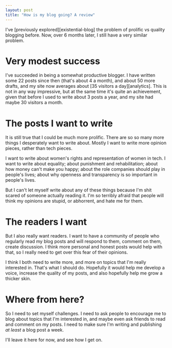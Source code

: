 ```yaml
---
layout: post
title: "How is my blog going? A review"
---
```


I've [previously explored][existential-blog] the problem of prolific vs quality blogging before. Now, over 6 months later, I still have a very similar problem.

Very modest success
===

I've succeeded in being a somewhat productive blogger. I have written some 22 posts since then (that's about 4 a month), and about 50 more drafts, and my site now averages about [35 visitors a day][analytics]. This is not in any way impressive, but at the same time it's quite an achievement, given that before I used to write about 3 posts a year, and my site had maybe 30 visitors a month.

The posts I want to write
===

It is still true that I could be much more prolific. There are so so many more things I desperately want to write about. Mostly I want to write more opinion pieces, rather than tech pieces.

I want to write about women's rights and representation of women in tech. I want to write about equality; about punishment and rehabilitation; about how money can't make you happy; about the role companies should play in people's lives; about why openness and transparency is so important in people's lives.

But I can't let myself write about any of these things because I'm shit scared of someone actually reading it. I'm so terribly afraid that people will think my opinions are stupid, or abhorrent, and hate me for them.

The readers I want
===

But I also really want readers. I want to have a community of people who regularly read my blog posts and will respond to them, comment on them, create discussion. I think more personal and honest posts would help with that, so I really need to get over this fear of their opinions.

I think I both need to write more, and more on topics that I'm really interested in. That's what I should do. Hopefully it would help me develop a voice, increase the quality of my posts, and also hopefully help me grow a thicker skin.

Where from here?
===

So I need to set myself challenges. I need to ask people to encourage me to blog about topics that I'm interested in, and maybe even ask friends to read and comment on my posts. I need to make sure I'm writing and publishing *at least* a blog post a week.

I'll leave it here for now, and see how I get on.
